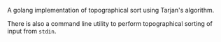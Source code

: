 A golang implementation of topographical sort using Tarjan's algorithm.

There is also a command line utility to perform topographical sorting
of input from `stdin`.
